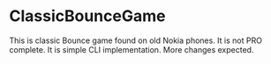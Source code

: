 # ClassicBounceGame
This is classic Bounce game found on old Nokia phones. It is not PRO complete. It is simple CLI implementation. More changes expected.

